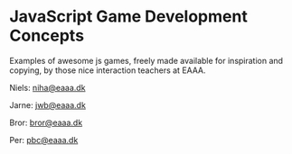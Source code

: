 JavaScript Game Development Concepts
=======

Examples of awesome js games, freely made available for inspiration and copying, by those nice interaction teachers at EAAA.

Niels: [niha@eaaa.dk](mailto:niha@eaaa.dk)

Jarne: [jwb@eaaa.dk](mailto:jwb@eaaa.dk)

Bror: [bror@eaaa.dk](mailto:bror@eaaa.dk)

Per: [pbc@eaaa.dk](mailto:pbc@eaaa.dk)
